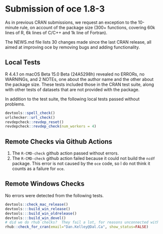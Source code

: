 # Submission of oce 1.8-3

As in previous CRAN submissions, we request an exception to the 10-minute rule,
on account of the package size (300+ functions, covering 60k lines of R, 6k
lines of C/C++ and 1k line of Fortran).

The NEWS.md file lists 30 changes made since the last CRAN release, all aimed
at improving oce by removing bugs and adding functionality.

## Local Tests

R 4.4.1 on macOS Beta 15.0 Beta (24A5298h) revealed no ERRORs, no WARNINGs, and
2 NOTEs, one about the author name and the other about the package size.  These
tests included those in the CRAN test suite, along with other tests of datasets
that are not provided with the package.

In addition to the test suite, the following local tests passed without
problems.

```R
devtools::spell_check()
urlchecker::url_check()
revdepcheck::revdep_reset()
revdepcheck::revdep_check(num_workers = 4)
```

## Remote Checks via Github Actions

1. The `R-CMD-check` github action passed without errors.
2. The `R-CMD-check` github action failed because it could not build the `ncdf`
   package. This error is not caused by the `oce` code, so I do not think it
   counts as a failure for `oce`.

## Remote Windows Checks

No errors were detected from the following tests.

```R
devtools::check_mac_release()
devtools:::build_win_release()
devtools:::build_win_oldrelease()
devtools:::build_win_devel()
# did we do rhub checks?  They fail a lot, for reasons unconnected with oce.
rhub::check_for_cran(email="Dan.Kelley@Dal.Ca", show_status=FALSE)
```
